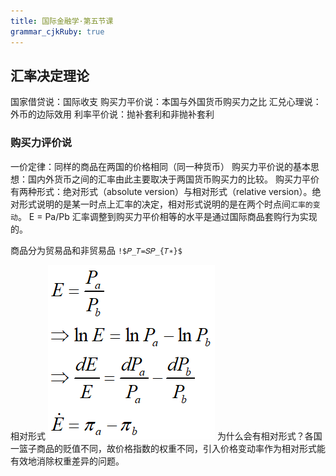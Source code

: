 ```yaml
---
title: 国际金融学·第五节课
grammar_cjkRuby: true
---
```


## 汇率决定理论

国家借贷说：国际收支
购买力平价说：本国与外国货币购买力之比
汇兑心理说：外币的边际效用
利率平价说：抛补套利和非抛补套利

### 购买力评价说
一价定律：同样的商品在两国的价格相同（同一种货币）
购买力平价说的基本思想：国内外货币之间的汇率由此主要取决于两国货币购买力的比较。 
购买力平价有两种形式：绝对形式（absolute version）与相对形式（relative version）。绝对形式说明的是某一时点上汇率的决定，相对形式说明的是在两个时点间`汇率的变动`。
E = Pa/Pb
汇率调整到购买力平价相等的水平是通过国际商品套购行为实现的。

商品分为贸易品和非贸易品
`!$𝑃_𝑇=𝑆𝑃_{𝑇∗}$`

相对形式
![](./images/1680093045363.png)
为什么会有相对形式？各国一篮子商品的贬值不同，故价格指数的权重不同，引入价格变动率作为相对形式能有效地消除权重差异的问题。